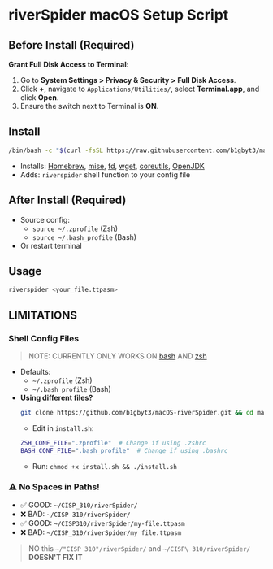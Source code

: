 # riverSpider macOS Setup Script

## Before Install (Required)

**Grant Full Disk Access to Terminal:**

1.  Go to **System Settings > Privacy & Security > Full Disk Access**.
2.  Click **+**, navigate to `Applications/Utilities/`, select **Terminal.app**, and click **Open**.
3.  Ensure the switch next to Terminal is **ON**.
## Install
```bash
/bin/bash -c "$(curl -fsSL https://raw.githubusercontent.com/b1gbyt3/macOS-riverSpider/HEAD/install.sh)"
```

* Installs: [Homebrew](https://brew.sh), [mise](https://github.com/jdx/mise?tab=readme-ov-file#what-is-it), [fd](https://github.com/sharkdp/fd?tab=readme-ov-file#fd), [wget](https://www.gnu.org/software/wget/), [coreutils](https://www.gnu.org/software/coreutils/), [OpenJDK](https://openjdk.org)
* Adds: `riverspider` shell function to your config file

## After Install (Required)
* Source config:
  * `source ~/.zprofile` (Zsh)
  * `source ~/.bash_profile` (Bash)
* Or restart terminal

## Usage
```bash
riverspider <your_file.ttpasm>
```


## LIMITATIONS
### Shell Config Files
> NOTE: CURRENTLY ONLY WORKS ON [bash](https://en.wikipedia.org/wiki/Bash_(Unix_shell)) AND [zsh](https://en.wikipedia.org/wiki/Z_shell)
* Defaults:
  *  `~/.zprofile` (Zsh)
  *  `~/.bash_profile` (Bash)
* **Using different files?**
  ```bash
  git clone https://github.com/b1gbyt3/macOS-riverSpider.git && cd macOS-riverSpider
  ```
  * Edit in `install.sh`:
  ```bash
  ZSH_CONF_FILE=".zprofile"  # Change if using .zshrc
  BASH_CONF_FILE=".bash_profile"  # Change if using .bashrc
  ```
  * Run: `chmod +x install.sh && ./install.sh`

### ⚠️ No Spaces in Paths!
* ✅ GOOD: `~/CISP_310/riverSpider/`
* ❌ BAD: `~/CISP 310/riverSpider/`
* ✅ GOOD: `~/CISP310/riverSpider/my-file.ttpasm`
* ❌ BAD: `~/CISP_310/riverSpider/my file.ttpasm`
> NO this `~/"CISP 310"/riverSpider/` and `~/CISP\ 310/riverSpider/` **DOESN'T FIX IT**
